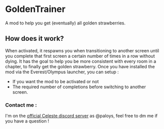 ﻿# GoldenTrainer
A mod to help you get (eventually) all golden strawberries.


## How does it work?
When activated, it respawns you when transitioning to another screen until you complete that first screen a certain number of times in a row without dying. It has the goal to help you be more consistent with every room in a chapter, to finally get the golden strawberry.
Once you have installed the mod via the Everest/Olympus launcher, you can setup : 
- If you want the mod to be activated or not
- The required number of completions before switching to another screen.

### Contact me :
I'm on the [official Celeste discord server](https://discord.gg/6qjaePQ) as @paloys, feel free to dm me if you have a question !